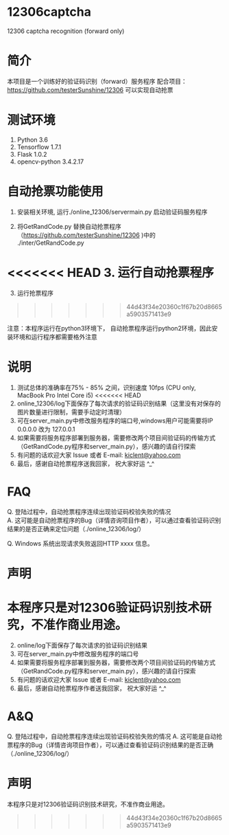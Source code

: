 # 12306captcha
12306 captcha recognition (forward only)

# 简介
本项目是一个训练好的验证码识别（forward）服务程序
配合项目：https://github.com/testerSunshine/12306 可以实现自动抢票

# 测试环境
1. Python 3.6
2. Tensorflow 1.7.1
3. Flask 1.0.2
4. opencv-python 3.4.2.17 

# 自动抢票功能使用
1. 安装相关环境, 运行./online_12306/servermain.py 启动验证码服务程序

2. 将GetRandCode.py 替换自动抢票程序（https://github.com/testerSunshine/12306 )中的 ./inter/GetRandCode.py

<<<<<<< HEAD
3. 运行自动抢票程序
=======
3. 运行抢票程序 
>>>>>>> 44d43f34e20360c1f67b20d8665a5903571413e9

 注意：本程序运行在python3环境下， 自动抢票程序运行python2环境，因此安装环境和运行程序都需要格外注意


# 说明
1. 测试总体的准确率在75% - 85% 之间，识别速度 10fps (CPU only, MacBook Pro Intel Core i5)
<<<<<<< HEAD
2. online_12306/log下面保存了每次请求的验证码识别结果（这里没有对保存的图片数量进行限制，需要手动定时清理）
3. 可在server_main.py中修改服务程序的端口号,windows用户可能需要将IP 0.0.0.0 改为 127.0.0.1
4. 如果需要将服务程序部署到服务器，需要修改两个项目间验证码的传输方式（GetRandCode.py程序和server_main.py），感兴趣的请自行探索
5. 有问题的话欢迎大家 Issue 或者 E-mail: kiclent@yahoo.com
6. 最后，感谢自动抢票程序送我回家， 祝大家好运 ^_^

# FAQ
Q. 登陆过程中，自动抢票程序连续出现验证码校验失败的情况
<BR>A. 这可能是自动抢票程序的Bug（详情咨询项目作者），可以通过查看验证码识别结果的是否正确来定位问题（./online_12306/log/）

Q. Windows 系统出现请求失败返回HTTP xxxx 信息。
# 声明
本程序只是对12306验证码识别技术研究，不准作商业用途。
=======
2. online/log下面保存了每次请求的验证码识别结果
3. 可在server_main.py中修改服务程序的端口号
4. 如果需要将服务程序部署到服务器，需要修改两个项目间验证码的传输方式（GetRandCode.py程序和server_main.py），感兴趣的请自行探索
5. 有问题的话欢迎大家 Issue 或者 E-mail: kiclent@yahoo.com
6. 最后，感谢自动抢票程序作者送我回家， 祝大家好运 ^_^

# A&Q
Q. 登陆过程中，自动抢票程序连续出现验证码校验失败的情况
A. 这可能是自动抢票程序的Bug（详情咨询项目作者），可以通过查看验证码识别结果的是否正确（./online_12306/log/）

# 声明
本程序只是对12306验证码识别技术研究，不准作商业用途。
>>>>>>> 44d43f34e20360c1f67b20d8665a5903571413e9
